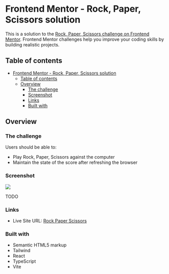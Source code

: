 # Frontend Mentor - Rock, Paper, Scissors solution

This is a solution to the [Rock, Paper, Scissors challenge on Frontend Mentor](https://www.frontendmentor.io/challenges/rock-paper-scissors-game-pTgwgvgH). Frontend Mentor challenges help you improve your coding skills by building realistic projects.

## Table of contents

- [Frontend Mentor - Rock, Paper, Scissors solution](#frontend-mentor---rock-paper-scissors-solution)
  - [Table of contents](#table-of-contents)
  - [Overview](#overview)
    - [The challenge](#the-challenge)
    - [Screenshot](#screenshot)
    - [Links](#links)
    - [Built with](#built-with)

## Overview

### The challenge

Users should be able to:

- Play Rock, Paper, Scissors against the computer
- Maintain the state of the score after refreshing the browser

### Screenshot

![](./screenshot.jpg)

TODO

### Links

- Live Site URL: [Rock Paper Scissors](https://rock-paper-scissors-nine-delta.vercel.app/)

### Built with

- Semantic HTML5 markup
- Tailwind
- React
- TypeScript
- Vite
